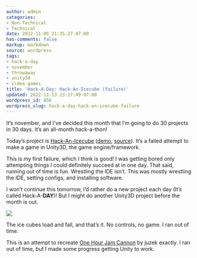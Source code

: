 ```yaml
---
author: admin
categories:
- Non-Technical
- Technical
date: 2022-11-06 21:35:27-07:00
has-comments: false
markup: markdown
source: wordpress
tags:
- hack-a-day
- november
- throwaway
- unity3d
- video games
title: 'Hack-A-Day: Hack-An-Icecube (failure)'
updated: 2022-11-13 23:17:49-07:00
wordpress_id: 856
wordpress_slug: hack-a-day-hack-an-icecube-failure
---
```

It’s november, and I’ve decided this month that I’m going to do 30 projects in 30 days. It’s an all-month hack-a-thon!

Today’s project is [Hack-An-Icecube](https://tilde.za3k.com/hackaday/icecube/) ([demo](https://tilde.za3k.com/hackaday/icecube/), [source](https://github.com/za3k/day06_icecube)). It’s a failed attempt to make a game in Unity3D, the game engine/framework.

This is my first failure, which I think is good! I was getting bored only attempting things I could definitely succeed at in one day. That said, running out of time is fun. Wrestling the IDE isn’t. This was mostly wrestling the IDE, setting configs, and installing software.

I won’t continue this tomorrow, I’d rather do a new project each day (It’s called Hack-A-**DAY**)! But I might do another Unity3D project before the month is out.

[![](https://blog.za3k.com/wp-content/uploads/2022/11/screenshot-6.png)](https://tilde.za3k.com/hackaday/icecube/)

The ice cubes load and fall, and that’s it. No controls, no game. I ran out of time.

This is an attempt to recreate [One Hour Jam Cannon](https://juzek.itch.io/one-hour-jam-cannon) by juzek exactly. I ran out of time, but I made some progress getting Unity to work.
